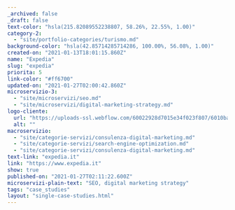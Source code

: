 ```yaml
---
_archived: false
_draft: false
text-color: "hsla(215.82089552238807, 58.26%, 22.55%, 1.00)"
category-2:
  - "site/portfolio-categories/turismo.md"
background-color: "hsla(42.85714285714286, 100.00%, 56.08%, 1.00)"
created-on: "2021-01-13T18:01:15.860Z"
name: "Expedia"
slug: "expedia"
priorita: 5
link-color: "#ff6700"
updated-on: "2021-01-27T02:00:42.860Z"
microservizio-3:
  - "site/microservizi/seo.md"
  - "site/microservizi/digital-marketing-strategy.md"
logo-cliente:
  url: "https://uploads-ssl.webflow.com/60022928d7015e34f023f807/6010bae6eccdc66a771e1f1a_600712f6327a8001811e72f8_expedia.png"
  alt: ""
macroservizio:
  - "site/categorie-servizi/consulenza-digital-marketing.md"
  - "site/categorie-servizi/search-engine-optimization.md"
  - "site/categorie-servizi/consulenza-digital-marketing.md"
text-link: "expedia.it"
link: "https://www.expedia.it"
show: true
published-on: "2021-01-27T02:11:22.600Z"
microservizi-plain-text: "SEO, digital marketing strategy"
tags: "case_studies"
layout: "single-case-studies.html"
---
```




